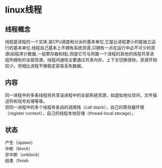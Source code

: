# linux线程

## 线程概念

线程是进程的一个实体,是CPU调度和分派的基本单位,它是比进程更小的能独立运行的基本单位.线程自己基本上不拥有系统资源,只拥有一点在运行中必不可少的资源(如程序计数器,一组寄存器和栈),但是它可与同属一个进程的其他的线程共享进程所拥有的全部资源。线程间通信主要通过共享内存，上下文切换很快，资源开销较少，但相比进程不够稳定容易丢失数据。
  
## 内容  

同一进程中的多条线程将共享该进程中的全部系统资源，如虚拟地址空间，文件描述符和信号处理等等。  
但同一进程中的多个线程有各自的调用栈（call stack），自己的寄存器环境（register context），自己的线程本地存储（thread-local storage）。

## 状态

产生（spawn）  
中断（block）  
非中断（unblock）  
结束（finish  
  